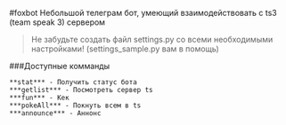 #foxbot
Небольшой телеграм бот, умеющий взаимодействовать с ts3 (team speak 3) сервером

>Не забудьте создать файл settings.py со всеми необходимыми настройками! (settings_sample.py вам в помощь)

###Доступные комманды
```
**stat*** - Получить статус бота
***getlist*** - Посмотреть сервер ts
***fun*** - Кек
***pokeAll*** - Покнуть всем в ts
***announce*** - Аннонс
```
